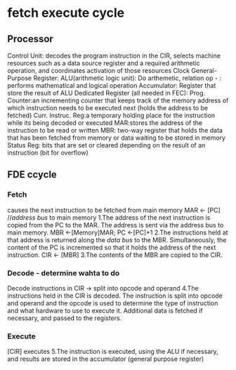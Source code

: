 # fetch execute cycle

## Processor

Control Unit: decodes the program instruction in the CIR, selects machine resources such as a data source register and a required arithmetic operation, and coordinates activation of those resources Clock General-Purpose Register: ALU(arithmetic logic unit): Do arthemetic, relation op - : performs mathematical and logical operation Accumulator: Register that store the result of ALU Dedicated Register (all needed in FEC): Prog. Counter:an incrementing counter that keeps track of the memory address of which instruction needs to be executed next (holds the address to be fetched) Curr. Instruc. Reg:a temporary holding place for the instruction while its being decoded or executed MAR:stores the address of the instruction to be read or written MBR: two-way register that holds the data that has been fetched from memory or data waiting to be stored in memory Status Reg: bits that are set or cleared depending on the result of an instruction (bit for overflow)

## FDE ccycle

### Fetch

causes the next instruction to be fetched from main memory MAR ← \[PC] //_address bus_ to main memory 1.The address of the next instruction is copied from the PC to the MAR. The address is sent via the address bus to main memory. MBR ←\[Memory]MAR; PC ←\[PC]+1 2.The instructions held at that address is returned along the _data bus_ to the MBR. Simultaneously, the content of the PC is incremented so that it holds the address of the next instruction. CIR ← \[MBR] 3.The contents of the MBR are copied to the CIR.

### Decode - determine wahta to do

Decode instructions in CIR → split into opcode and operand 4.The instructions held in the CIR is decoded. The instruction is split into opcode and operand and the opcode is used to determine the type of instruction and what hardware to use to execute it.  Additional data is fetched if necessary, and passed to the registers.

### Execute

\[CIR] executes 5.The instruction is executed, using the ALU if necessary, and results are stored in the accumulator (general purpose register)
